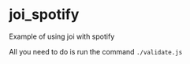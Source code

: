 # joi_spotify
Example of using joi with spotify

All you need to do is run the command `./validate.js`
